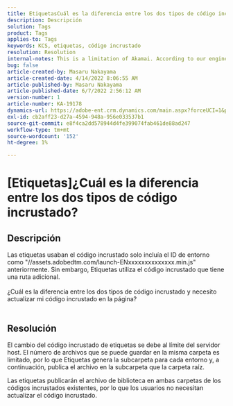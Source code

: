 ```yaml
---
title: EtiquetasCuál es la diferencia entre los dos tipos de código incrustado
description: Descripción
solution: Tags
product: Tags
applies-to: Tags
keywords: KCS, etiquetas, código incrustado
resolution: Resolution
internal-notes: This is a limitation of Akamai. According to our engineer.
bug: false
article-created-by: Masaru Nakayama
article-created-date: 4/14/2022 8:06:55 AM
article-published-by: Masaru Nakayama
article-published-date: 6/7/2022 2:56:12 AM
version-number: 1
article-number: KA-19178
dynamics-url: https://adobe-ent.crm.dynamics.com/main.aspx?forceUCI=1&pagetype=entityrecord&etn=knowledgearticle&id=b163e3b7-c9bb-ec11-983f-0022480b43aa
exl-id: cb2aff23-d27a-4594-948a-956e033537b1
source-git-commit: e8f4ca2dd578944d4fe399074fab461de88ad247
workflow-type: tm+mt
source-wordcount: '152'
ht-degree: 1%

---
```


# [Etiquetas]¿Cuál es la diferencia entre los dos tipos de código incrustado?

## Descripción

Las etiquetas usaban el código incrustado solo incluía el ID de entorno como &quot;//assets.adobedtm.com/launch-ENxxxxxxxxxxxxxx.min.js&quot; anteriormente. Sin embargo, Etiquetas utiliza el código incrustado que tiene una ruta adicional. <br><br>¿Cuál es la diferencia entre los dos tipos de código incrustado y necesito actualizar mi código incrustado en la página?
<br> 

## Resolución


El cambio del código incrustado de etiquetas se debe al límite del servidor host. El número de archivos que se puede guardar en la misma carpeta es limitado, por lo que Etiquetas genera la subcarpeta para cada entorno y, a continuación, publica el archivo en la subcarpeta que la carpeta raíz.

Las etiquetas publicarán el archivo de biblioteca en ambas carpetas de los códigos incrustados existentes, por lo que los usuarios no necesitan actualizar el código incrustado.
